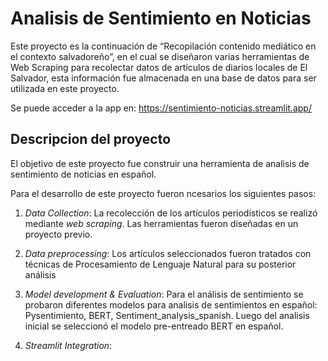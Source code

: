 # Analisis de Sentimiento en Noticias

Este proyecto es la continuación de “Recopilación contenido mediático en el contexto salvadoreño”, en el cual se diseñaron varias herramientas de Web Scraping para recolectar datos de artículos de diarios locales de El Salvador, esta información fue almacenada en una base de datos para ser utilizada en este proyecto.  

Se puede acceder a la app en: https://sentimiento-noticias.streamlit.app/


## Descripcion del proyecto

El objetivo de este proyecto fue construir una herramienta de analisis de sentimiento de noticias en español. 

Para el desarrollo de este proyecto fueron ncesarios los siguientes pasos:

1. *Data Collection*: La recolección de los artículos periodísticos se realizó mediante *web scraping*. Las herramientas fueron diseñadas en un proyecto previo. 

2. *Data preprocessing*: Los artículos seleccionados fueron tratados con técnicas de  Procesamiento de Lenguaje Natural para su posterior análisis

3. *Model development & Evaluation*: Para el análisis de sentimiento se probaron diferentes modelos para analisis de sentimientos en español: Pysentimiento, BERT, Sentiment_analysis_spanish. Luego del analisis inicial se seleccionó el modelo pre-entreado BERT en español.

4. *Streamlit Integration*: 



